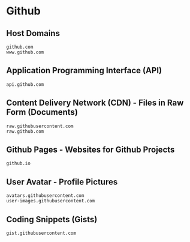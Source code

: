 # Github

## Host Domains

```
github.com
www.github.com
```

## Application Programming Interface (API)

```
api.github.com
```

## Content Delivery Network (CDN) - Files in Raw Form (Documents)

```
raw.githubusercontent.com
raw.github.com
```

## Github Pages - Websites for Github Projects

```
github.io
```

## User Avatar - Profile Pictures

```
avatars.githubusercontent.com
user-images.githubusercontent.com
```

## Coding Snippets (Gists)

```
gist.githubusercontent.com
```
